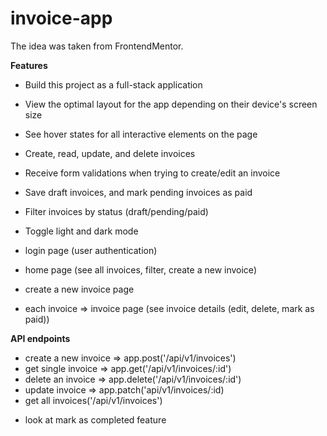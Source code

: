 # invoice-app

The idea was taken from FrontendMentor.

**Features**

- Build this project as a full-stack application
- View the optimal layout for the app depending on their device's screen size
- See hover states for all interactive elements on the page
- Create, read, update, and delete invoices
- Receive form validations when trying to create/edit an invoice
- Save draft invoices, and mark pending invoices as paid
- Filter invoices by status (draft/pending/paid)
- Toggle light and dark mode

- login page (user authentication)
- home page (see all invoices, filter, create a new invoice)
- create a new invoice page
- each invoice => invoice page (see invoice details (edit, delete, mark as paid))

**API endpoints**

- create a new invoice => app.post('/api/v1/invoices')
- get single invoice => app.get('/api/v1/invoices/:id')
- delete an invoice => app.delete('/api/v1/invoices/:id')
- update invoice => app.patch('api/v1/invoices/:id)
- get all invoices('/api/v1/invoices')

* look at mark as completed feature
